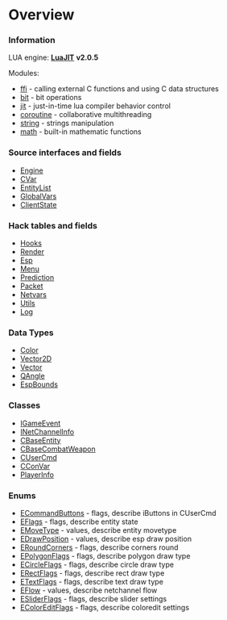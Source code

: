 # Overview

### Information

LUA engine: [**LuaJIT**](https://github.com/LuaJIT/LuaJIT) **v2.0.5**

Modules:

* [ffi](https://luajit.org/ext_ffi_api.html) - calling external C functions and using C data structures
* [bit](https://bitop.luajit.org/api.html) - bit operations
* [jit](https://luajit.org/ext_jit.html) - just-in-time lua compiler behavior control
* [coroutine](https://www.lua.org/manual/5.1/manual.html#5.2) - collaborative multithreading
* [string](https://www.lua.org/manual/5.1/manual.html#5.4) - strings manipulation
* [math](https://www.lua.org/manual/5.1/manual.html#5.6) - built-in mathematic functions

### Source interfaces and fields

* [Engine](doc/interfaces/engine.md)
* [CVar](doc/interfaces/cvar.md)
* [EntityList](doc/interfaces/entitylist.md)
* [GlobalVars](doc/interfaces/globalvars.md)
* [ClientState](doc/interfaces/clientstate.md)

### Hack tables and fields

* [Hooks](doc/hack/hooks.md)
* [Render](doc/hack/render.md)
* [Esp](doc/hack/esp.md)
* [Menu](doc/hack/menu.md)
* [Prediction](doc/hack/prediction.md)
* [Packet](doc/hack/packet.md)
* [Netvars](doc/hack/netvars.md)
* [Utils](doc/hack/utils.md)
* [Log](doc/hack/log.md)

### Data Types

* [Color](doc/datatypes/color.md)
* [Vector2D](doc/datatypes/vector2d.md)
* [Vector](doc/datatypes/vector.md)
* [QAngle](doc/datatypes/qangle.md)
* [EspBounds](doc/datatypes/espbounds.md)


### Classes

* [IGameEvent](doc/classes/igameevent.md)
* [INetChannelInfo](doc/classes/inetchannelinfo.md)
* [CBaseEntity](doc/classes/cbaseentity.md)
* [CBaseCombatWeapon](doc/classes/cbasecombatweapon.md)
* [CUserCmd](doc/classes/cusercmd.md)
* [CConVar](doc/classes/cconvar.md)
* [PlayerInfo](doc/classes/playerinfo.md)

### Enums

* [ECommandButtons](doc/enums/ecommandsbuttons.md) - flags, describe iButtons in CUserCmd
* [EFlags](doc/enums/eflags.md) - flags, describe entity state
* [EMoveType](doc/enums/emovetype.md) - values, describe entity movetype
* [EDrawPosition](doc/enums/edrawposition.md) - values, describe esp draw position
* [ERoundCorners](doc/enums/eroundcorners.md) - flags, describe corners round
* [EPolygonFlags](doc/enums/epolygonflags.md) - flags, describe polygon draw type
* [ECircleFlags](doc/enums/ecircleflags.md) - flags, describe circle draw type
* [ERectFlags](doc/enums/erectflags.md) - flags, describe rect draw type
* [ETextFlags](doc/enums/etextflags.md) - flags, describe text draw type
* [EFlow](doc/enums/eflow.md) - values, describe netchannel flow
* [ESliderFlags](doc/enums/esliderflags.md) - flags, describe slider settings
* [EColorEditFlags](doc/enums/ecoloreditflags.md) - flags, describe coloredit settings
